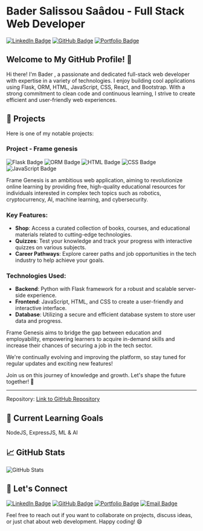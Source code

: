 # Bader Salissou Saâdou - Full Stack Web Developer

[![LinkedIn Badge](https://img.shields.io/badge/LinkedIn-Connect-blue?style=flat&logo=linkedin)](https://www.linkedin.com/in/yourlinkedinprofile/)
[![GitHub Badge](https://img.shields.io/badge/GitHub-Follow-black?style=flat&logo=github)](https://github.com/yourgithubusername)
[![Portfolio Badge](https://img.shields.io/badge/Portfolio-Visit-green?style=flat)](https://yourportfolio.com/)

## Welcome to My GitHub Profile! 👋

Hi there! I'm Bader , a passionate and dedicated full-stack web developer with expertise in a variety of technologies. I enjoy building cool applications using Flask, ORM, HTML, JavaScript, CSS, React, and Bootstrap. With a strong commitment to clean code and continuous learning, I strive to create efficient and user-friendly web experiences.

## 🚀 Projects

Here is one of my notable projects:

### Project - Frame genesis

![Flask Badge](https://img.shields.io/badge/Flask-v1.1.4-blue?style=flat&logo=flask)
![ORM Badge](https://img.shields.io/badge/ORM-SQLAlchemy-red?style=flat)
![HTML Badge](https://img.shields.io/badge/HTML5-Markup-orange?style=flat&logo=html5)
![CSS Badge](https://img.shields.io/badge/CSS3-Style-blue?style=flat&logo=css3)
![JavaScript Badge](https://img.shields.io/badge/JavaScript-Logic-yellow?style=flat&logo=javascript)

Frame Genesis is an ambitious web application, aiming to revolutionize online learning by providing free, high-quality educational resources for individuals interested in complex tech topics such as robotics, cryptocurrency, AI, machine learning, and cybersecurity.

### Key Features:

- **Shop**: Access a curated collection of books, courses, and educational materials related to cutting-edge technologies.
- **Quizzes**: Test your knowledge and track your progress with interactive quizzes on various subjects.
- **Career Pathways**: Explore career paths and job opportunities in the tech industry to help achieve your goals.

### Technologies Used:

- **Backend**: Python with Flask framework for a robust and scalable server-side experience.
- **Frontend**: JavaScript, HTML, and CSS to create a user-friendly and interactive interface.
- **Database**: Utilizing a secure and efficient database system to store user data and progress.

Frame Genesis aims to bridge the gap between education and employability, empowering learners to acquire in-demand skills and increase their chances of securing a job in the tech sector.

We're continually evolving and improving the platform, so stay tuned for regular updates and exciting new features!

Join us on this journey of knowledge and growth. Let's shape the future together! 🌱

---

Repository: [Link to GitHub Repository](https://github.com/FrGen-Webapp-/)

## 🌱 Current Learning Goals
NodeJS, ExpressJS, ML & AI

## 📈 GitHub Stats

![GitHub Stats](https://github-readme-stats.vercel.app/api?username=yourusername&show_icons=true&hide_title=true&hide_border=true&hide=prs,issues,contribs&count_private=true&include_all_commits=true&theme=dark)

## 🤝 Let's Connect

[![LinkedIn Badge](https://img.shields.io/badge/LinkedIn-Connect-blue?style=for-the-badge&logo=linkedin)](https://www.linkedin.com/in/bader-saadou-salissou-b269781a2/)
[![GitHub Badge](https://img.shields.io/badge/GitHub-Follow-black?style=for-the-badge&logo=github)](https://github.com/expo180)
[![Portfolio Badge](https://img.shields.io/badge/Portfolio-Visit-green?style=for-the-badge)](https://escape.com/)
[![Email Badge](https://img.shields.io/badge/Email-Contact%20Me-red?style=for-the-badge&logo=gmail)](mailto:badersaadousalissou@gmail.com)

Feel free to reach out if you want to collaborate on projects, discuss ideas, or just chat about web development. Happy coding! 😄


